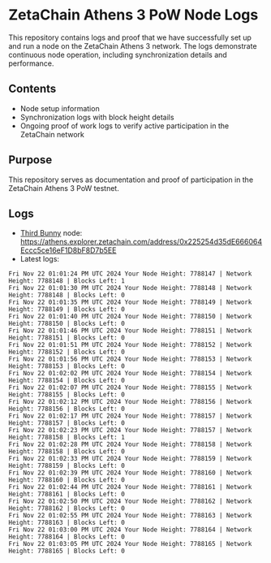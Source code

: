 # ZetaChain Athens 3 PoW Node Logs
This repository contains logs and proof that we have successfully set up and run a node on the ZetaChain Athens 3 network. The logs demonstrate continuous node operation, including synchronization details and performance.

## Contents
- Node setup information
- Synchronization logs with block height details
- Ongoing proof of work logs to verify active participation in the ZetaChain network

## Purpose
This repository serves as documentation and proof of participation in the ZetaChain Athens 3 PoW testnet.

## Logs

- [Third Bunny](https://thirdbunny.xyz/) node: https://athens.explorer.zetachain.com/address/0x225254d35dE666064Eccc5ce16eF1D8bF8D7b5EE
- Latest logs:
```
Fri Nov 22 01:01:24 PM UTC 2024 Your Node Height: 7788147 | Network Height: 7788148 | Blocks Left: 1
Fri Nov 22 01:01:30 PM UTC 2024 Your Node Height: 7788148 | Network Height: 7788148 | Blocks Left: 0
Fri Nov 22 01:01:35 PM UTC 2024 Your Node Height: 7788149 | Network Height: 7788149 | Blocks Left: 0
Fri Nov 22 01:01:40 PM UTC 2024 Your Node Height: 7788150 | Network Height: 7788150 | Blocks Left: 0
Fri Nov 22 01:01:46 PM UTC 2024 Your Node Height: 7788151 | Network Height: 7788151 | Blocks Left: 0
Fri Nov 22 01:01:51 PM UTC 2024 Your Node Height: 7788152 | Network Height: 7788152 | Blocks Left: 0
Fri Nov 22 01:01:56 PM UTC 2024 Your Node Height: 7788153 | Network Height: 7788153 | Blocks Left: 0
Fri Nov 22 01:02:02 PM UTC 2024 Your Node Height: 7788154 | Network Height: 7788154 | Blocks Left: 0
Fri Nov 22 01:02:07 PM UTC 2024 Your Node Height: 7788155 | Network Height: 7788155 | Blocks Left: 0
Fri Nov 22 01:02:12 PM UTC 2024 Your Node Height: 7788156 | Network Height: 7788156 | Blocks Left: 0
Fri Nov 22 01:02:17 PM UTC 2024 Your Node Height: 7788157 | Network Height: 7788157 | Blocks Left: 0
Fri Nov 22 01:02:23 PM UTC 2024 Your Node Height: 7788157 | Network Height: 7788158 | Blocks Left: 1
Fri Nov 22 01:02:28 PM UTC 2024 Your Node Height: 7788158 | Network Height: 7788158 | Blocks Left: 0
Fri Nov 22 01:02:33 PM UTC 2024 Your Node Height: 7788159 | Network Height: 7788159 | Blocks Left: 0
Fri Nov 22 01:02:39 PM UTC 2024 Your Node Height: 7788160 | Network Height: 7788160 | Blocks Left: 0
Fri Nov 22 01:02:44 PM UTC 2024 Your Node Height: 7788161 | Network Height: 7788161 | Blocks Left: 0
Fri Nov 22 01:02:50 PM UTC 2024 Your Node Height: 7788162 | Network Height: 7788162 | Blocks Left: 0
Fri Nov 22 01:02:55 PM UTC 2024 Your Node Height: 7788163 | Network Height: 7788163 | Blocks Left: 0
Fri Nov 22 01:03:00 PM UTC 2024 Your Node Height: 7788164 | Network Height: 7788164 | Blocks Left: 0
Fri Nov 22 01:03:05 PM UTC 2024 Your Node Height: 7788165 | Network Height: 7788165 | Blocks Left: 0
```
